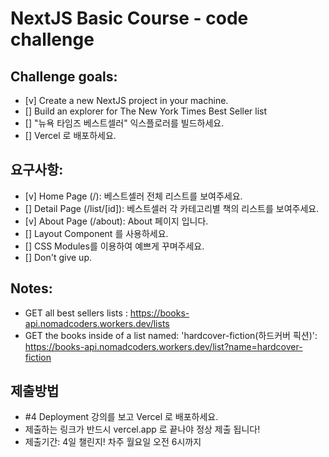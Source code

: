 # NextJS Basic Course - code challenge

## Challenge goals:
- [v] Create a new NextJS project in your machine.
- [] Build an explorer for The New York Times Best Seller list
- [] "뉴욕 타임즈 베스트셀러" 익스플로러를 빌드하세요.
- [] Vercel 로 배포하세요.

## 요구사항:
- [v] Home Page (/): 베스트셀러 전체 리스트를 보여주세요.
- [] Detail Page (/list/[id]): 베스트셀러 각 카테고리별 책의 리스트를 보여주세요.
- [v] About Page (/about): About 페이지 입니다.
- [] Layout Component 를 사용하세요.
- [] CSS Modules를 이용하여 예쁘게 꾸며주세요.
- [] Don't give up.

## Notes:
- GET all best sellers lists : https://books-api.nomadcoders.workers.dev/lists
- GET the books inside of a list named: 'hardcover-fiction(하드커버 픽션)': https://books-api.nomadcoders.workers.dev/list?name=hardcover-fiction

## 제출방법
- #4 Deployment 강의를 보고 Vercel 로 배포하세요.
- 제출하는 링크가 반드시 vercel.app 로 끝나야 정상 제출 됩니다!
- 제출기간: 4일 챌린지! 차주 월요일 오전 6시까지